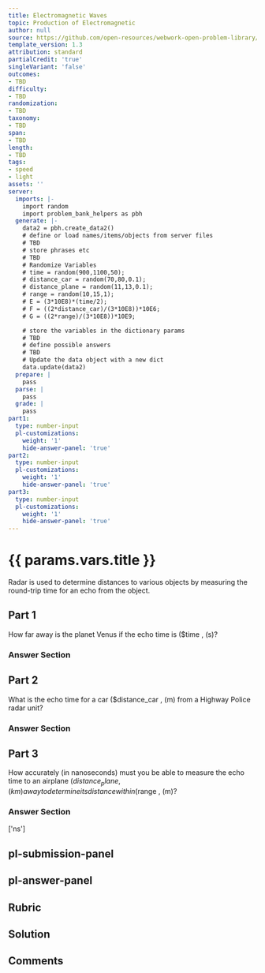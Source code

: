 ```yaml
---
title: Electromagnetic Waves
topic: Production of Electromagnetic
author: null
source: https://github.com/open-resources/webwork-open-problem-library/tree/master/Contrib/BrockPhysics/College_Physics_Urone/24.Electromagnetic_Waves/24-03.The_Electromagnetic_Spectrum/NU_U17_24_03_022.pg
template_version: 1.3
attribution: standard
partialCredit: 'true'
singleVariant: 'false'
outcomes:
- TBD
difficulty:
- TBD
randomization:
- TBD
taxonomy:
- TBD
span:
- TBD
length:
- TBD
tags:
- speed
- light
assets: ''
server:
  imports: |-
    import random
    import problem_bank_helpers as pbh
  generate: |-
    data2 = pbh.create_data2()
    # define or load names/items/objects from server files
    # TBD
    # store phrases etc
    # TBD
    # Randomize Variables
    # time = random(900,1100,50);
    # distance_car = random(70,80,0.1);
    # distance_plane = random(11,13,0.1);
    # range = random(10,15,1);
    # E = (3*10E8)*(time/2);
    # F = ((2*distance_car)/(3*10E8))*10E6;
    # G = ((2*range)/(3*10E8))*10E9;

    # store the variables in the dictionary params
    # TBD
    # define possible answers
    # TBD
    # Update the data object with a new dict
    data.update(data2)
  prepare: |
    pass
  parse: |
    pass
  grade: |
    pass
part1:
  type: number-input
  pl-customizations:
    weight: '1'
    hide-answer-panel: 'true'
part2:
  type: number-input
  pl-customizations:
    weight: '1'
    hide-answer-panel: 'true'
part3:
  type: number-input
  pl-customizations:
    weight: '1'
    hide-answer-panel: 'true'
---
```


# {{ params.vars.title }} 


Radar is used to determine distances to various objects by measuring the round-trip time for an echo from the object.

## Part 1 
How far away is the planet Venus if the echo time is ($time , (s)? 


 ### Answer Section

## Part 2 
What is the echo time for a car ($distance_car , (m) from a Highway Police radar unit? 


 ### Answer Section

## Part 3 
How accurately (in nanoseconds) must you be able to measure the echo time to an airplane ($distance_plane , (km) away to determine its distance within ($range , (m)? 


 ### Answer Section
['ns']

## pl-submission-panel 


## pl-answer-panel 


## Rubric 


## Solution 


## Comments 


